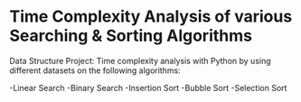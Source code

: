 # Time Complexity Analysis of various Searching & Sorting Algorithms
Data Structure Project:
Time complexity analysis with Python by using different datasets on the following algorithms:

-Linear Search
-Binary Search
-Insertion Sort
-Bubble Sort
-Selection Sort
